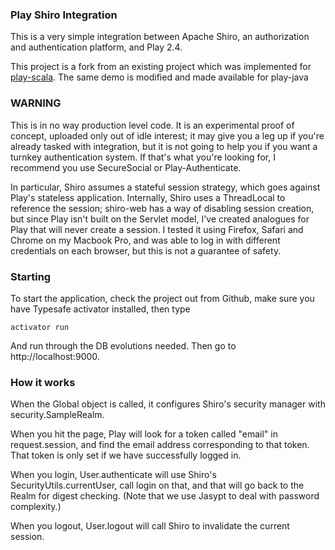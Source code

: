 ### Play Shiro Integration ###

This is a very simple integration between Apache Shiro, an authorization and authentication platform, and Play 2.4.

This project is a fork from an existing project which was implemented for [play-scala](https://github.com/wsargent/play-shiro). The same demo is modified and made available for play-java
 
### WARNING

This is in no way production level code.  It is an experimental proof of concept, uploaded only out of idle interest; it may
give you a leg up if you're already tasked with integration, but it is not going to help you if you want a turnkey
authentication system.  If that's what you're looking for, I recommend you use SecureSocial or Play-Authenticate.

In particular, Shiro assumes a stateful session strategy, which goes against Play's stateless application.  Internally,
Shiro uses a ThreadLocal to reference the session; shiro-web has a way of disabling session creation, but since Play
isn't built on the Servlet model, I've created analogues for Play that will never create a session.  I tested it using 
Firefox, Safari and Chrome on my Macbook Pro, and was able to log in with different credentials on each browser, but this
is not a guarantee of safety.  

### Starting

To start the application, check the project out from Github, make sure you have Typesafe activator installed, then type

    activator run

And run through the DB evolutions needed.  Then go to http://localhost:9000.

### How it works ###

When the Global object is called, it configures Shiro's security manager with security.SampleRealm.

When you hit the page, Play will look for a token called "email" in request.session, and find the email address
corresponding to that token.  That token is only set if we have successfully logged in.

When you login, User.authenticate will use Shiro's SecurityUtils.currentUser, call login on that, and that will go back
to the Realm for digest checking.  (Note that we use Jasypt to deal with password complexity.)

When you logout, User.logout will call Shiro to invalidate the current session.
